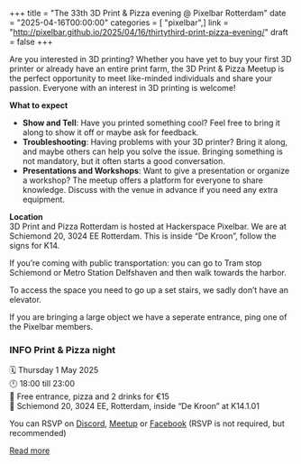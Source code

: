 +++
title = "The 33th 3D Print & Pizza evening @ Pixelbar Rotterdam"
date = "2025-04-16T00:00:00"
categories = [ "pixelbar",]
link = "http://pixelbar.github.io/2025/04/16/thirtythird-print-pizza-evening/"
draft = false
+++

<p>Are you interested in 3D printing? Whether you have yet to buy your first 3D printer or already have an entire print farm, the 3D Print &amp; Pizza Meetup is the perfect opportunity to meet like-minded individuals and share your passion. Everyone with an interest in 3D printing is welcome!</p>

<p><strong>What to expect</strong></p>
<ul>
  <li><strong>Show and Tell</strong>: Have you printed something cool? Feel free to bring it along to show it off or maybe ask for feedback.</li>
  <li><strong>Troubleshooting</strong>: Having problems with your 3D printer? Bring it along, and maybe others can help you solve the issue. Bringing something is not mandatory, but it often starts a good conversation.</li>
  <li><strong>Presentations and Workshops</strong>: Want to give a presentation or organize a workshop? The meetup offers a platform for everyone to share knowledge. Discuss with the venue in advance if you need any extra equipment.</li>
</ul>

<p><strong>Location</strong><br />
3D Print and Pizza Rotterdam is hosted at Hackerspace Pixelbar. We are at Schiemond 20, 3024 EE Rotterdam. This is inside “De Kroon”, follow the signs for K14.</p>

<p>If you’re coming with public transportation: you can go to Tram stop Schiemond or Metro Station Delfshaven and then walk towards the harbor.</p>

<p>To access the space you need to go up a set stairs, we sadly don’t have an elevator.</p>

<p>If you are bringing a large object we have a seperate entrance, ping one of the Pixelbar members.</p>

<h3 id="info-print--pizza-night"><strong>INFO Print &amp; Pizza night</strong><br /></h3>
<p>🗓 Thursday 1 May 2025<br />
🕛 18:00 till 23:00<br />
💸 Free entrance, pizza and 2 drinks for €15<br />
📍 Schiemond 20, 3024 EE, Rotterdam, inside “De Kroon” at K14.1.01<br /></p>

<p>You can RSVP on <a href="https://discord.gg/p8hcNT5aJn?event=1358074869941796884">Discord</a>, <a href="https://www.meetup.com/3d-print-pizza/events/307124526/">Meetup</a> or <a href="https://www.facebook.com/events/9917176898346366">Facebook</a> (RSVP is not required, but recommended)</p>

[Read more](http://pixelbar.github.io/2025/04/16/thirtythird-print-pizza-evening/)